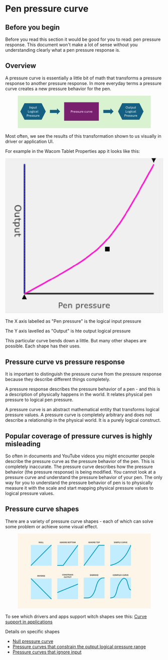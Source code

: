 # Pen pressure curve

## Before you  begin

Before you read this section it would be good for you to read: pen pressure response. This document won't make a lot of sense without you understanding clearly what a pen pressure response is.

## Overview

A pressure curve is essentially a little bit of math that transforms a pressure response to another pressure response. In more everyday terms a pressure curve creates a new pressure behavior for the pen.&#x20;

<figure><img src="../../.gitbook/assets/image (10).png" alt=""><figcaption></figcaption></figure>

Most often, we see the results of this transformation shown to us visually in driver or application UI.

For example in the Wacom Tablet Properties app it looks like this:

&#x20;![](<../../.gitbook/assets/image (11).png>)

The X axis labelled as "Pen pressure" is the logical input pressure

The Y axis lavelled as "Output" is hte output logical pressure

This particular curve bends down a little. But many other shapes are possible. Each shape has their uses.

## Pressure curve vs pressure response

It is important to distinguish the pressure curve from the pressure response because they describe different things completely.&#x20;

A pressure response describes the pressure behavior of a pen - and this is a description of physically happens in the world. It relates physical pen pressure to logical pen pressure.

A pressure curve is an abstract mathematical entity that transforms logical pressure values. A pressure curve is completely arbitrary and does not describe a relationship in the physical world. It is a purely logical construct.

## Popular coverage of pressure curves is highly misleading

So often in documents and YouTube videos you might encounter people describe the pressure curve as the pressure behavior of the pen. This is completely inaccurate. The pressure curve describes how the pressure behavior (the pressure response) is being modified. You cannot look at a pressure curve and understand the pressure behavior of your pen. The only way for you to understand the pressure behavior of pen is to physically measure it with the scale and start mapping physical pressure values to logical pressure values.

## Pressure curve shapes

There are a variety of pressure curve shapes - each of which can solve some problem or achieve some visual effect.

<figure><img src="../../.gitbook/assets/image (522).png" alt=""><figcaption></figcaption></figure>

To see which drivers and apps support witch shapes see this: [Curve support in applications](pressure-curve-shape-support-in-applications.md)

Details on specific shapes

* [Null pressure curve](null-pressure-curve.md)
* [Pressure curves that constrain the output logical pressure range](pressure-curves-that-constrain-output.md)
* [Pressure curves that ignore input](pressure-curves-that-ignore-input.md)
